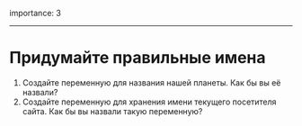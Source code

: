 importance: 3

---

# Придумайте правильные имена

1. Создайте переменную для названия нашей планеты. Как бы вы её назвали?
2. Создайте переменную для хранения имени текущего посетителя сайта. Как бы вы назвали такую переменную?
